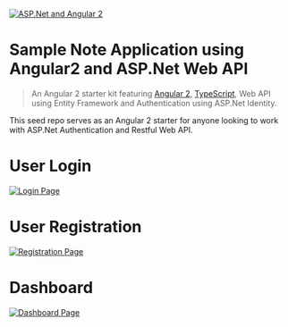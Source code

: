 [![ASP.Net and Angular 2](https://github.com/debasispanda/Angular2-WebApi2-EF6/tree/master/App.UI/src/images/asp-net-angular2-300x176.jpg)](#)

# Sample Note Application using Angular2 and ASP.Net Web API

> An Angular 2 starter kit featuring [Angular 2](https://angular.io), [TypeScript](http://www.typescriptlang.org/), Web API using Entity Framework and Authentication using ASP.Net Identity.

This seed repo serves as an Angular 2 starter for anyone looking to work with ASP.Net Authentication and Restful Web API.

# User Login
[![Login Page](https://github.com/debasispanda/Angular2-WebApi2-EF6/tree/master/App.UI/src/images/note_app_login.png)](#)

# User Registration
[![Registration Page](https://github.com/debasispanda/Angular2-WebApi2-EF6/tree/master/App.UI/src/images/note_app_register.png)](#)

# Dashboard
[![Dashboard Page](https://github.com/debasispanda/Angular2-WebApi2-EF6/tree/master/App.UI/src/images/note_app.png)](#)



